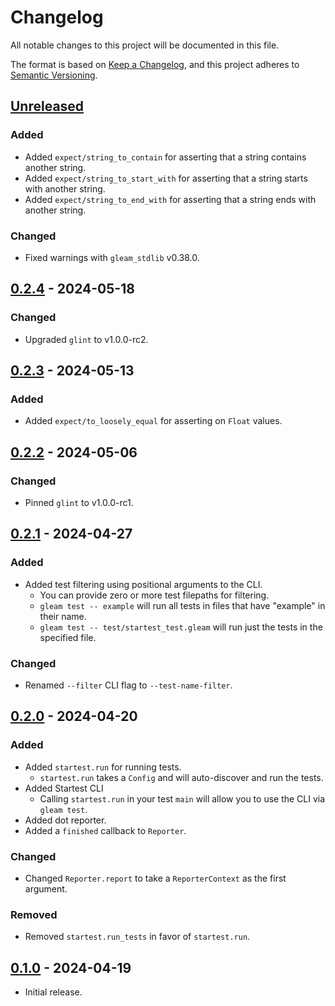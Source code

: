 # Changelog

All notable changes to this project will be documented in this file.

The format is based on [Keep a Changelog](https://keepachangelog.com/en/1.0.0/),
and this project adheres to [Semantic Versioning](https://semver.org/spec/v2.0.0.html).

## [Unreleased]

### Added

- Added `expect/string_to_contain` for asserting that a string contains another string.
- Added `expect/string_to_start_with` for asserting that a string starts with another string.
- Added `expect/string_to_end_with` for asserting that a string ends with another string.

### Changed

- Fixed warnings with `gleam_stdlib` v0.38.0.

## [0.2.4] - 2024-05-18

### Changed

- Upgraded `glint` to v1.0.0-rc2.

## [0.2.3] - 2024-05-13

### Added

- Added `expect/to_loosely_equal` for asserting on `Float` values.

## [0.2.2] - 2024-05-06

### Changed

- Pinned `glint` to v1.0.0-rc1.

## [0.2.1] - 2024-04-27

### Added

- Added test filtering using positional arguments to the CLI.
  - You can provide zero or more test filepaths for filtering.
  - `gleam test -- example` will run all tests in files that have "example" in their name.
  - `gleam test -- test/startest_test.gleam` will run just the tests in the specified file.

### Changed

- Renamed `--filter` CLI flag to `--test-name-filter`.

## [0.2.0] - 2024-04-20

### Added

- Added `startest.run` for running tests.
  - `startest.run` takes a `Config` and will auto-discover and run the tests.
- Added Startest CLI
  - Calling `startest.run` in your test `main` will allow you to use the CLI via `gleam test`.
- Added dot reporter.
- Added a `finished` callback to `Reporter`.

### Changed

- Changed `Reporter.report` to take a `ReporterContext` as the first argument.

### Removed

- Removed `startest.run_tests` in favor of `startest.run`.

## [0.1.0] - 2024-04-19

- Initial release.

[unreleased]: https://github.com/maxdeviant/startest/compare/v0.2.4...HEAD
[0.2.4]: https://github.com/maxdeviant/startest/compare/v0.2.3...v0.2.4
[0.2.3]: https://github.com/maxdeviant/startest/compare/v0.2.2...v0.2.3
[0.2.2]: https://github.com/maxdeviant/startest/compare/v0.2.1...v0.2.2
[0.2.1]: https://github.com/maxdeviant/startest/compare/v0.2.0...v0.2.1
[0.2.0]: https://github.com/maxdeviant/startest/compare/v0.1.0...v0.2.0
[0.1.0]: https://github.com/maxdeviant/startest/compare/6e7e1f2...v0.1.0

